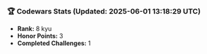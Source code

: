 ### 🏆 Codewars Stats (Updated: 2025-06-01 13:18:29 UTC)

- **Rank:** 8 kyu
- **Honor Points:** 3
- **Completed Challenges:** 1
